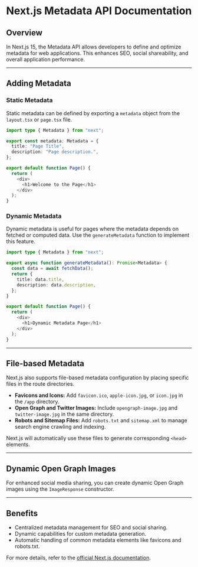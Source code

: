 # Next.js Metadata API Documentation

## Overview

In Next.js 15, the Metadata API allows developers to define and optimize metadata for web applications. This enhances SEO, social shareability, and overall application performance.

---

## Adding Metadata

### Static Metadata

Static metadata can be defined by exporting a `metadata` object from the `layout.tsx` or `page.tsx` file.

```typescript
import type { Metadata } from "next";

export const metadata: Metadata = {
  title: "Page Title",
  description: "Page description.",
};

export default function Page() {
  return (
    <div>
      <h1>Welcome to the Page</h1>
    </div>
  );
}
```

### Dynamic Metadata

Dynamic metadata is useful for pages where the metadata depends on fetched or computed data. Use the `generateMetadata` function to implement this feature.

```typescript
import type { Metadata } from "next";

export async function generateMetadata(): Promise<Metadata> {
  const data = await fetchData();
  return {
    title: data.title,
    description: data.description,
  };
}

export default function Page() {
  return (
    <div>
      <h1>Dynamic Metadata Page</h1>
    </div>
  );
}
```

---

## File-based Metadata

Next.js also supports file-based metadata configuration by placing specific files in the route directories.

- **Favicons and Icons:** Add `favicon.ico`, `apple-icon.jpg`, or `icon.jpg` in the `/app` directory.
- **Open Graph and Twitter Images:** Include `opengraph-image.jpg` and `twitter-image.jpg` in the same directory.
- **Robots and Sitemap Files:** Add `robots.txt` and `sitemap.xml` to manage search engine crawling and indexing.

Next.js will automatically use these files to generate corresponding `<head>` elements.

---

## Dynamic Open Graph Images

For enhanced social media sharing, you can create dynamic Open Graph images using the `ImageResponse` constructor.

---

## Benefits

- Centralized metadata management for SEO and social sharing.
- Dynamic capabilities for custom metadata generation.
- Automatic handling of common metadata elements like favicons and robots.txt.

For more details, refer to the [official Next.js documentation](https://nextjs.org/docs/app/building-your-application/optimizing/metadata).
